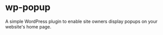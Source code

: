 # wp-popup
A simple WordPress plugin to enable site owners display popups on your website's home page.
